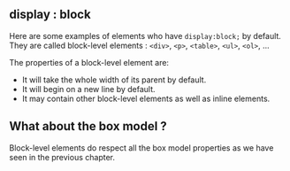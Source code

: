 ## display : block

Here are some examples of elements who have `display:block;` by default. They are called block-level elements : `<div>`, `<p>`, `<table>`, `<ul>`, `<ol>`, ...

The properties of a block-level element are:

- It will take the whole width of its parent by default.
- It will begin on a new line by default.
- It may contain other block-level elements as well as inline elements.

## What about the box model ?

Block-level elements do respect all the box model properties as we have seen in the previous chapter.
